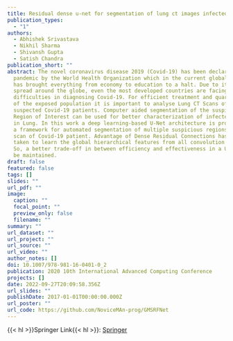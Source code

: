```yaml
---
title: Residual dense u-net for segmentation of lung ct images infected with covid-19
publication_types:
  - "1"
authors:
  - Abhishek Srivastava
  - Nikhil Sharma
  - Shivansh Gupta
  - Satish Chandra
publication_short: ""
abstract: The novel coronavirus disease 2019 (Covid-19) has been declared as a
  pandemic by the World Health Organization which in the current global scenario
  has brought everything from economy to education to a halt. Due to its rapid
  spread around the globe, even the most developed countries are facing
  difficulties in diagnosing Covid-19. For efficient treatment and quarantining
  of the exposed population it is important to analyse Lung CT Scans of the
  suspected Covid-19 patients. Computer aided segmentation of the suspicious
  Region of Interest can be used for better characterization of infected regions
  in Lung. In this work a deep learning-based U-Net architecture is proposed as
  a framework for automated segmentation of multiple suspicious regions in a CT
  scan of Covid-19 patient. Advantage of Dense Residual Connections has been
  taken to learn the global hierarchical features from all convolution’s layers.
  So, a better trade-off in between efficiency and effectiveness in a U-Net can
  be maintained.
draft: false
featured: false
tags: []
slides: ""
url_pdf: ""
image:
  caption: ""
  focal_point: ""
  preview_only: false
  filename: ""
summary: ""
url_dataset: ""
url_project: ""
url_source: ""
url_video: ""
author_notes: []
doi: 10.1007/978-981-16-0401-0_2
publication: 2020 10th International Advanced Computing Conference
projects: []
date: 2022-09-27T20:09:58.356Z
url_slides: ""
publishDate: 2017-01-01T00:00:00.000Z
url_poster: ""
url_code: https://github.com/NoviceMAn-prog/GMSRFNet
---
```

{{< hl >}}Springer Link{{< hl >}}: [Springer](https://link.springer.com/chapter/10.1007/978-981-16-0401-0_2)

